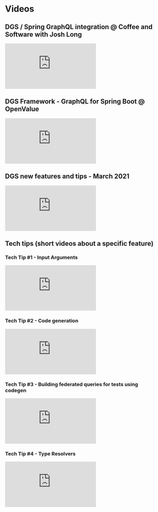 # Videos

## DGS / Spring GraphQL integration @ Coffee and Software with Josh Long

<div class="iframe-video__container">
  <iframe class="iframe-video" src="https://www.youtube.com/embed/HiCfTHmsXMk" title="YouTube video player" frameborder="0" allow="accelerometer; autoplay; clipboard-write; encrypted-media; gyroscope; picture-in-picture" allowfullscreen></iframe>
</div>

## DGS Framework - GraphQL for Spring Boot @ OpenValue

<div class="iframe-video__container">
  <iframe class="iframe-video" src="https://www.youtube.com/embed/hgA3RrWoZCA" title="YouTube video player" frameborder="0" allow="accelerometer; autoplay; clipboard-write; encrypted-media; gyroscope; picture-in-picture" allowfullscreen></iframe>
</div>

## DGS new features and tips - March 2021

<div class="iframe-video__container">
  <iframe class="iframe-video" src="https://www.youtube.com/embed/a1XYtX1ZSG8" title="YouTube video player" frameborder="0" allow="accelerometer; autoplay; clipboard-write; encrypted-media; gyroscope; picture-in-picture" allowfullscreen></iframe>
</div>

## Tech tips (short videos about a specific feature)

### Tech Tip #1 - Input Arguments

<div class="iframe-video__container">
  <iframe class="iframe-video" src="https://www.youtube.com/embed/IZ0nawaenQo" title="YouTube video player" frameborder="0" allow="accelerometer; autoplay; clipboard-write; encrypted-media; gyroscope; picture-in-picture" allowfullscreen></iframe>
</div>


### Tech Tip #2 - Code generation

<div class="iframe-video__container">
  <iframe class="iframe-video" src="https://www.youtube.com/embed/oxZ6Ts9WTDM" title="YouTube video player" frameborder="0" allow="accelerometer; autoplay; clipboard-write; encrypted-media; gyroscope; picture-in-picture" allowfullscreen></iframe>
</div>


### Tech Tip #3 - Building federated queries for tests using codegen

<div class="iframe-video__container">
  <iframe class="iframe-video" src="https://www.youtube.com/embed/Vi3YYUBBeHs" title="YouTube video player" frameborder="0" allow="accelerometer; autoplay; clipboard-write; encrypted-media; gyroscope; picture-in-picture" allowfullscreen></iframe>
</div>


### Tech Tip #4 - Type Resolvers

<div class="iframe-video__container">
  <iframe class="iframe-video" src="https://www.youtube.com/embed/GHgPW9FjeOY" title="YouTube video player" frameborder="0" allow="accelerometer; autoplay; clipboard-write; encrypted-media; gyroscope; picture-in-picture" allowfullscreen></iframe>
</div>
